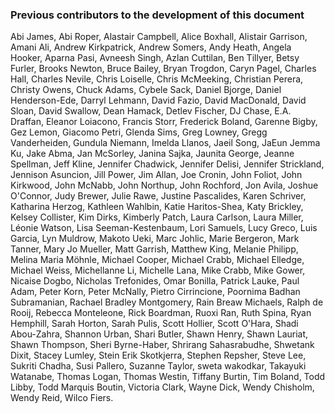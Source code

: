 ### Previous contributors to the development of this document

Abi James,
Abi Roper, 
Alastair Campbell, 
Alice Boxhall, 
Alistair Garrison, 
Amani Ali, 
Andrew Kirkpatrick, 
Andrew Somers, 
Andy Heath, 
Angela Hooker, 
Aparna Pasi, 
Avneesh Singh, 
Azlan Cuttilan, 
Ben Tillyer, 
Betsy Furler, 
Brooks Newton, 
Bruce Bailey, 
Bryan Trogdon, 
Caryn Pagel, 
Charles Hall, 
Charles Nevile, 
Chris Loiselle, 
Chris McMeeking, 
Christian Perera, 
Christy Owens, 
Chuck Adams, 
Cybele Sack, 
Daniel Bjorge, 
Daniel Henderson-Ede, 
Darryl Lehmann, 
David Fazio, 
David MacDonald, 
David Sloan, 
David Swallow, 
Dean Hamack, 
Detlev Fischer, 
DJ Chase, 
E.A. Draffan, 
Eleanor Loiacono, 
Francis Storr, 
Frederick Boland, 
Garenne Bigby, 
Gez Lemon, 
Giacomo Petri, 
Glenda Sims, 
Greg Lowney, 
Gregg Vanderheiden, 
Gundula Niemann, 
Imelda Llanos, 
Jaeil Song, 
JaEun Jemma Ku, 
Jake Abma, 
Jan McSorley, 
Janina Sajka, 
Jaunita George, 
Jeanne Spellman, 
Jeff Kline, 
Jennifer Chadwick, 
Jennifer Delisi, 
Jennifer Strickland, 
Jennison Asuncion, 
Jill Power, 
Jim Allan, 
Joe Cronin, 
John Foliot, 
John Kirkwood, 
John McNabb, 
John Northup, 
John Rochford, 
Jon Avila, 
Joshue O'Connor, 
Judy Brewer, 
Julie Rawe, 
Justine Pascalides, 
Karen Schriver, 
Katharina Herzog, 
Kathleen Wahlbin, 
Katie Haritos-Shea, 
Katy Brickley, 
Kelsey Collister, 
Kim Dirks, 
Kimberly Patch, 
Laura Carlson, 
Laura Miller, 
Léonie Watson, 
Lisa Seeman-Kestenbaum, 
Lori Samuels, 
Lucy Greco, 
Luis Garcia, 
Lyn Muldrow, 
Makoto Ueki, 
Marc Johlic, 
Marie Bergeron, 
Mark Tanner, 
Mary Jo Mueller, 
Matt Garrish, 
Matthew King, 
Melanie Philipp, 
Melina Maria Möhnle, 
Michael Cooper, 
Michael Crabb, 
Michael Elledge, 
Michael Weiss, 
Michellanne Li, 
Michelle Lana, 
Mike Crabb, 
Mike Gower, 
Nicaise Dogbo, 
Nicholas Trefonides, 
Omar Bonilla, 
Patrick Lauke, 
Paul Adam, 
Peter Korn, 
Peter McNally, 
Pietro Cirrincione, 
Poornima Badhan Subramanian, 
Rachael Bradley Montgomery, 
Rain Breaw Michaels, 
Ralph de Rooij, 
Rebecca Monteleone, 
Rick Boardman, 
Ruoxi Ran, 
Ruth Spina, 
Ryan Hemphill, 
Sarah Horton, 
Sarah Pulis, 
Scott Hollier, 
Scott O'Hara, 
Shadi Abou-Zahra, 
Shannon Urban, 
Shari Butler, 
Shawn Henry, 
Shawn Lauriat, 
Shawn Thompson, 
Sheri Byrne-Haber, 
Shrirang Sahasrabudhe, 
Shwetank Dixit, 
Stacey Lumley, 
Stein Erik Skotkjerra, 
Stephen Repsher, 
Steve Lee, 
Sukriti Chadha, 
Susi Pallero, 
Suzanne Taylor, 
sweta wakodkar, 
Takayuki Watanabe, 
Thomas Logan, 
Thomas Westin, 
Tiffany Burtin, 
Tim Boland, 
Todd Libby, 
Todd Marquis Boutin, 
Victoria Clark, 
Wayne Dick, 
Wendy Chisholm, 
Wendy Reid, 
Wilco Fiers.
